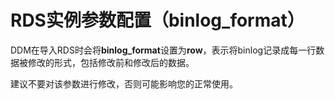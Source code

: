 # RDS实例参数配置（binlog\_format）<a name="ddm_04_0021"></a>

DDM在导入RDS时会将**binlog\_format**设置为**row**，表示将binlog记录成每一行数据被修改的形式，包括修改前和修改后的数据。

建议不要对该参数进行修改，否则可能影响您的正常使用。

